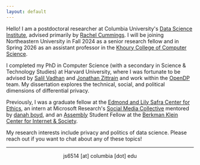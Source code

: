 ```yaml
---
layout: default
---
```


<!-- > **_Update:_** Text here -->

<!-- <img class="profile-custom" src="profile.png"> -->

Hello! I am a postdoctoral researcher at Columbia University's [Data Science Institute](https://datascience.columbia.edu/), advised primarily by [Rachel Cummings](https://rachelcummings.com/). I will be joining Northeastern University in Fall 2024 as a senior research fellow and in Spring 2026 as an assistant professor in the [Khoury College of Computer Science](https://www.khoury.northeastern.edu/). 
 
I completed my PhD in Computer Science (with a secondary in Science & Technology Studies) at Harvard University, where I was fortunate to be advised by [Salil Vadhan](https://salil.seas.harvard.edu/) and [Jonathan Zittrain](https://hls.harvard.edu/faculty/jonathan-l-zittrain/) and work within the [OpenDP](https://opendp.org/) team. My dissertation explores the technical, social, and political dimensions of differential privacy.
 
Previously, I was a graduate fellow at the [Edmond and Lily Safra Center for Ethics](https://ethics.harvard.edu/), an intern at Microsoft Research's [Social Media Collective](https://socialmediacollective.org/) mentored by [danah boyd](http://www.danah.org/), and an [Assembly](https://www.bkmla.org/) Student Fellow at the [Berkman Klein Center for Internet & Society](https://cyber.harvard.edu/).
 
My research interests include privacy and politics of data science. Please reach out if you want to chat about any of these topics!

<hr>
<p align="center"><i class="fas fa-envelope"></i> js6514 [at] columbia [dot] edu <br/>

